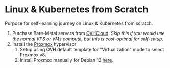 # Linux & Kubernetes from Scratch

Purpose for self-learning journey on Linux & Kubernetes from scratch.

1. Purchase Bare-Metal servers from [OVHCloud](https://www.ovhcloud.com/asia/bare-metal/prices/). _Skip this if you would use the normal VPS or VMs compute, but this is cost-optimal for self-setup._
2. Install the [Proxmox](https://www.proxmox.com/en/) hypervisor 
   1. Setup using OVH default template for "Virtualization" mode to select Proxmox v8.
   2. Install Proxmox manually for Debian 12 [here](https://pve.proxmox.com/wiki/Install_Proxmox_VE_on_Debian_12_Bookworm).
